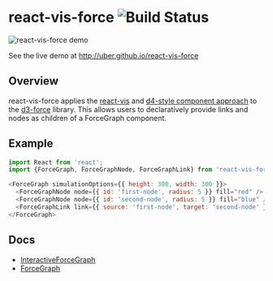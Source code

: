 # react-vis-force ![Build Status](https://travis-ci.org/uber/react-vis-force.svg?branch=master)

![react-vis-force demo](https://uber.github.io/react-vis-force/images/react-vis-force.gif)

See the live demo at http://uber.github.io/react-vis-force

## Overview

react-vis-force applies the [react-vis](https://github.com/uber/react-vis) and [d4-style component approach](https://d4.js.org/) to the [d3-force](https://github.com/d3/d3-force) library. This allows users to declaratively provide links and nodes as children of a ForceGraph component.

## Example

```javascript
import React from 'react';
import {ForceGraph, ForceGraphNode, ForceGraphLink} from 'react-vis-force';

<ForceGraph simulationOptions={{ height: 300, width: 300 }}>
  <ForceGraphNode node={{ id: 'first-node', radius: 5 }} fill="red" />
  <ForceGraphNode node={{ id: 'second-node', radius: 5 }} fill="blue" />
  <ForceGraphLink link={{ source: 'first-node', target: 'second-node' }} />
</ForceGraph>
```

## Docs

* [InteractiveForceGraph](docs/InteractiveForceGraph.md)
* [ForceGraph](docs/ForceGraph.md)
